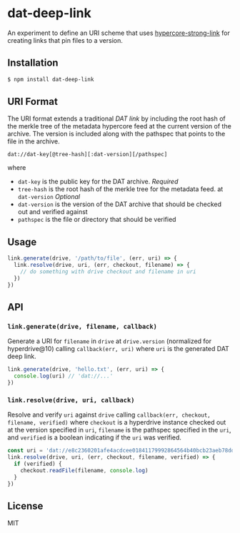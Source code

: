 dat-deep-link
=============

An experiment to define an URI scheme that uses
[hypercore-strong-link](https://github.com/mafintosh/hypercore-strong-link) for
creating links that pin files to a version.

## Installation

```sh
$ npm install dat-deep-link
```

## URI Format

The URI format extends a traditional _DAT link_ by including the root
hash of the merkle tree of the metadata hypercore feed at the current
version of the archive. The version is included along with the pathspec
that points to the file in the archive.

```
dat://dat-key[@tree-hash][:dat-version][/pathspec]
```

where

* `dat-key` is the public key for the DAT archive. *Required*
* `tree-hash` is the root hash of the merkle tree for the metadata feed.
  at `dat-version` *Optional*
* `dat-version` is the version of the DAT archive that should be checked
  out and verified against
* `pathspec` is the file or directory that should be verified

## Usage

```js
link.generate(drive, '/path/to/file', (err, uri) => {
  link.resolve(drive, uri, (err, checkout, filename) => {
    // do something with drive checkout and filename in uri
  })
})
```

## API

### `link.generate(drive, filename, callback)`

Generate a URI for `filename` in `drive` at `drive.version`
(normalized for hyperdrive@10) calling `callback(err, uri)` where `uri`
is the generated DAT deep link.

```js
link.generate(drive, 'hello.txt', (err, uri) => {
  console.log(uri) // 'dat://...'
})
```

### `link.resolve(drive, uri, callback)`

Resolve and verify `uri` against `drive` calling `callback(err,
checkout, filename, verified)` where `checkout` is a hyperdrive instance
checked out at the version specified in `uri`, `filename` is the
pathspec specified in the `uri`, and `verified` is a boolean indicating
if the `uri` was verified.

```js
const uri = 'dat://e8c2360201afe4acdcee01841179992864564b40bcb23aeb78dd7ba258780d14@0f3a764c72f5a08ea42006b881d923fd5baba9b516bda22e79ca43735c7f6c3f:1/hello.txt'
link.resolve(drive, uri, (err, checkout, filename, verified) => {
  if (verified) {
    checkout.readFile(filename, console.log)
  }
})
```

## License

MIT
